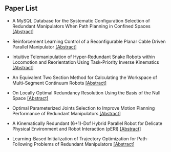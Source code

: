 ## Paper List

- A MySQL Database for the Systematic Configuration Selection of Redundant Manipulators When Path Planning in Confined Spaces
[[Abstract]](https://events.infovaya.com/presentation?id=93992)

- Reinforcement Learning Control of a Reconfigurable Planar Cable Driven Parallel Manipulator
[[Abstract]](https://events.infovaya.com/presentation?id=93995)

- Intuitive Telemanipulation of Hyper-Redundant Snake Robots within Locomotion and Reorientation Using Task-Priority Inverse Kinematics
[[Abstract]](https://events.infovaya.com/presentation?id=93998)

- An Equivalent Two Section Method for Calculating the Workspace of Multi-Segment Continuum Robots
[[Abstract]](https://events.infovaya.com/presentation?id=94001)

- On Locally Optimal Redundancy Resolution Using the Basis of the Null Space
[[Abstract]](https://events.infovaya.com/presentation?id=94004)

- Optimal Parameterized Joints Selection to Improve Motion Planning Performance of Redundant Manipulators
[[Abstract]](https://events.infovaya.com/presentation?id=94007)

- A Kinematically Redundant (6+1)-Dof Hybrid Parallel Robot for Delicate Physical Environment and Robot Interaction (pERI)
[[Abstract]](https://events.infovaya.com/presentation?id=94010)

- Learning-Based Initialization of Trajectory Optimization for Path-Following Problems of Redundant Manipulators
[[Abstract]](https://events.infovaya.com/presentation?id=94013)

